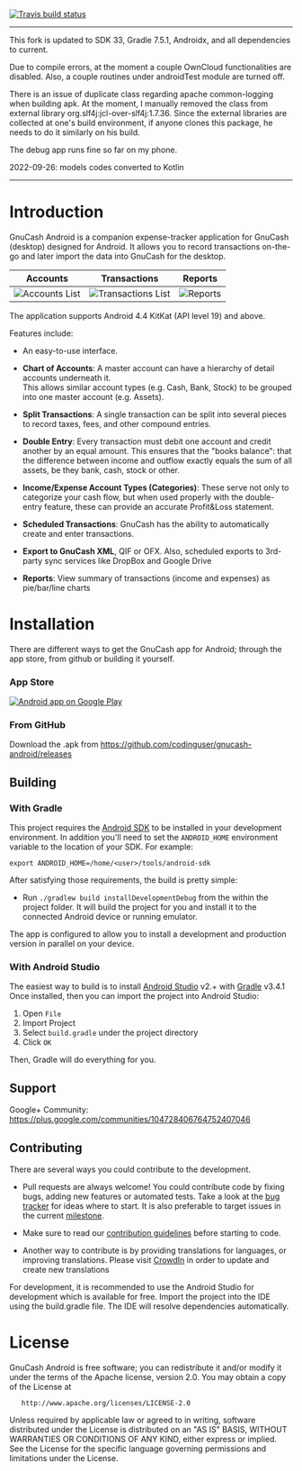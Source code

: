 <a href="https://travis-ci.org/codinguser/gnucash-android" target="_blank">
<img src="https://travis-ci.org/codinguser/gnucash-android.svg?branch=develop" alt="Travis build status" />
</a>

---------------------------------------------------
This fork is updated to SDK 33, Gradle 7.5.1, Androidx, and all dependencies to current.

Due to compile errors, at the moment a couple OwnCloud functionalities are disabled.  Also, a couple 
routines under androidTest module are turned off.

There is an issue of duplicate class regarding apache common-logging when building apk.  At the moment,
I manually removed the class from external library org.slf4j:jcl-over-slf4j:1.7.36.  Since the external libraries
are collected at one's build environment, if anyone clones this package, he needs to do it similarly on his build.

The debug app runs fine so far on my phone.

2022-09-26: models codes converted to Kotlin

---------------------------------------------------

# Introduction

GnuCash Android is a companion expense-tracker application for GnuCash (desktop) designed for Android.
It allows you to record transactions on-the-go and later import the data into GnuCash for the desktop.

Accounts            |  Transactions          |  Reports
:-------------------------:|:-------------------------:|:-------------------------:
![Accounts List](docs/images/v2.0.0_home.png)  |  ![Transactions List](docs/images/v2.0.0_transactions_list.png) |  ![Reports](docs/images/v2.0.0_reports.png)

The application supports Android 4.4 KitKat (API level 19) and above.

Features include:

  * An easy-to-use interface.

  * **Chart of Accounts**: A master account can have a hierarchy of detail accounts underneath it.  
    This allows similar account types (e.g. Cash, Bank, Stock) to be grouped into one master account (e.g. Assets).

  * **Split Transactions**: A single transaction can be split into several pieces to record taxes, fees, and other compound entries.

  * **Double Entry**: Every transaction must debit one account and credit another by an equal amount.
    This ensures that the "books balance": that the difference between income and outflow exactly
    equals the sum of all assets, be they bank, cash, stock or other.

  * **Income/Expense Account Types (Categories)**: These serve not only to categorize your cash flow, but when used properly with the double-entry feature, these can provide an accurate Profit&Loss statement.

  * **Scheduled Transactions**: GnuCash has the ability to automatically create and enter transactions.

  * **Export to GnuCash XML**, QIF or OFX. Also, scheduled exports to 3rd-party sync services like DropBox and Google Drive

  * **Reports**: View summary of transactions (income and expenses) as pie/bar/line charts


# Installation

There are different ways to get the GnuCash app for Android; through
the app store, from github or building it yourself.


### App Store

<a href="http://play.google.com/store/apps/details?id=org.gnucash.android">
  <img alt="Android app on Google Play" src="http://developer.android.com/images/brand/en_generic_rgb_wo_60.png" />
</a>

### From GitHub

Download the .apk from https://github.com/codinguser/gnucash-android/releases

## Building

### With Gradle

This project requires the [Android SDK](http://developer.android.com/sdk/index.html)
to be installed in your development environment. In addition you'll need to set
the `ANDROID_HOME` environment variable to the location of your SDK. For example:

    export ANDROID_HOME=/home/<user>/tools/android-sdk

After satisfying those requirements, the build is pretty simple:

* Run `./gradlew build installDevelopmentDebug` from the within the project folder.
It will build the project for you and install it to the connected Android device or running emulator.

The app is configured to allow you to install a development and production version in parallel on your device.

### With Android Studio
The easiest way to build is to install [Android Studio](https://developer.android.com/sdk/index.html) v2.+
with [Gradle](https://www.gradle.org/) v3.4.1
Once installed, then you can import the project into Android Studio:

1. Open `File`
2. Import Project
3. Select `build.gradle` under the project directory
4. Click `OK`

Then, Gradle will do everything for you.

## Support

Google+ Community: https://plus.google.com/communities/104728406764752407046

## Contributing

There are several ways you could contribute to the development.

* Pull requests are always welcome! You could contribute code by fixing bugs, adding new features or automated tests. 
Take a look at the [bug tracker](https://github.com/codinguser/gnucash-android/issues?state=open)
for ideas where to start. It is also preferable to target issues in the current [milestone](https://github.com/codinguser/gnucash-android/milestones). 
* Make sure to read our [contribution guidelines](https://github.com/codinguser/gnucash-android/blob/master/.github/CONTRIBUTING.md) before starting to code. 

* Another way to contribute is by providing translations for languages, or improving translations.
Please visit [CrowdIn](https://crowdin.com/project/gnucash-android) in order to update and create new translations

For development, it is recommended to use the Android Studio for development which is available for free.
Import the project into the IDE using the build.gradle file. The IDE will resolve dependencies automatically.

# License
GnuCash Android is free software; you can redistribute it and/or
modify it under the terms of the Apache license, version 2.0.
You may obtain a copy of the License at

       http://www.apache.org/licenses/LICENSE-2.0

Unless required by applicable law or agreed to in writing, software
distributed under the License is distributed on an "AS IS" BASIS,
WITHOUT WARRANTIES OR CONDITIONS OF ANY KIND, either express or implied.
See the License for the specific language governing permissions and
limitations under the License.
